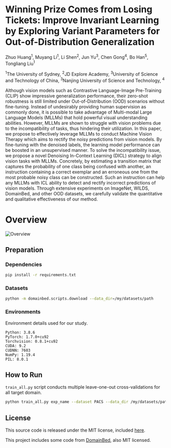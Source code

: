 # Winning Prize Comes from Losing Tickets: Improve Invariant Learning by Exploring Variant Parameters for Out-of-Distribution Generalization

Zhuo Huang<sup>1</sup>, Muyang Li<sup>1</sup>, Li Shen<sup>2</sup>, Jun Yu<sup>3</sup>, Chen Gong<sup>4</sup>, Bo Han<sup>5</sup>, Tongliang Liu<sup>1</sup>

<sup>1</sup>The University of Sydney, <sup>2</sup>JD Explore Academy, <sup>3</sup>University of Science and Technology of China, <sup>3</sup>Nanjing University of Science and Technology, <sup>4</sup>


Although vision models such as Contrastive Language-Image Pre-Training (CLIP) show impressive generalization performance, their zero-shot robustness is still limited under Out-of-Distribution (OOD) scenarios without fine-tuning. Instead of undesirably providing human supervision as commonly done, it is possible to take advantage of Multi-modal Large Language Models (MLLMs) that hold powerful visual understanding abilities. However, MLLMs are shown to struggle with vision problems due to the incompatibility of tasks, thus hindering their utilization. In this paper, we propose to effectively leverage MLLMs to conduct Machine Vision Therapy which aims to rectify the noisy predictions from vision models. By fine-tuning with the denoised labels, the learning model performance can be boosted in an unsupervised manner. To solve the incompatibility issue, we propose a novel Denoising In-Context Learning (DICL) strategy to align vision tasks with MLLMs. Concretely, by estimating a transition matrix that captures the probability of one class being confused with another, an instruction containing a correct exemplar and an erroneous one from the most probable noisy class can be constructed. Such an instruction can help any MLLMs with ICL ability to detect and rectify incorrect predictions of vision models. Through extensive experiments on ImageNet, WILDS, DomainBed, and other OOD datasets, we carefully validate the quantitative and qualitative effectiveness of our method.


# Overview
![Overview](images/framework.png )



## Preparation

### Dependencies

```sh
pip install -r requirements.txt
```

### Datasets

```sh
python -m domainbed.scripts.download --data_dir=/my/datasets/path
```

### Environments

Environment details used for our study.

```
Python: 3.8.6
PyTorch: 1.7.0+cu92
Torchvision: 0.8.1+cu92
CUDA: 9.2
CUDNN: 7603
NumPy: 1.19.4
PIL: 8.0.1
```

## How to Run

`train_all.py` script conducts multiple leave-one-out cross-validations for all target domain.

```sh
python train_all.py exp_name --dataset PACS --data_dir /my/datasets/path
```

## License

This source code is released under the MIT license, included [here](./LICENSE).

This project includes some code from [DomainBed](https://github.com/facebookresearch/DomainBed/tree/3fe9d7bb4bc14777a42b3a9be8dd887e709ec414), also MIT licensed.
